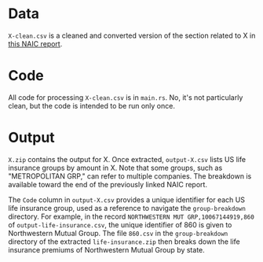 # Data 
`X-clean.csv` is a cleaned and converted version of the section related to X in [this NAIC report](http://www.naic.org/prod_serv/MSR-LB-17.pdf).
# Code
All code for processing `X-clean.csv` is in `main.rs`. No, it's not particularly clean, but the code is intended to be run only once.
# Output
`X.zip` contains the output for X. Once extracted, `output-X.csv` lists US life insurance groups by amount in X. Note that some groups, such as "METROPOLITAN GRP," can refer to multiple companies. The breakdown is available toward the end of the previously linked NAIC report.

The `Code` column in `output-X.csv` provides a unique identifier for each US life insurance group, used as a reference to navigate the `group-breakdown` directory. For example, in the record `NORTHWESTERN MUT GRP,10067144919,860` of `output-life-insurance.csv`, the unique identifier of 860 is given to Northwestern Mutual Group. The file `860.csv` in the `group-breakdown` directory of the extracted `life-insurance.zip` then breaks down the life insurance premiums of Northwestern Mutual Group by state.
